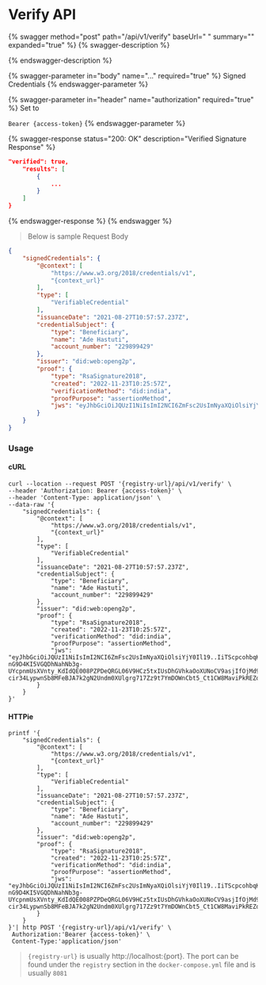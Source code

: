 # Verify API

{% swagger method="post" path="/api/v1/verify" baseUrl=" " summary="" expanded="true" %}
{% swagger-description %}

{% endswagger-description %}

{% swagger-parameter in="body" name="..." required="true" %}
Signed Credentials
{% endswagger-parameter %}

{% swagger-parameter in="header" name="authorization" required="true" %}
Set to 

`Bearer {access-token}`
{% endswagger-parameter %}

{% swagger-response status="200: OK" description="Verified Signature Response" %}
```json
"verified": true,
    "results": [
        {
            ...
        }
    ]
}
```
{% endswagger-response %}
{% endswagger %}

> Below is sample Request Body

```json
{
    "signedCredentials": {
        "@context": [
            "https://www.w3.org/2018/credentials/v1",
            "{context_url}"
        ],
        "type": [
            "VerifiableCredential"
        ],
        "issuanceDate": "2021-08-27T10:57:57.237Z",
        "credentialSubject": {
            "type": "Beneficiary",
            "name": "Ade Hastuti",
            "account_number": "229899429"
        },
        "issuer": "did:web:openg2p",
        "proof": {
            "type": "RsaSignature2018",
            "created": "2022-11-23T10:25:57Z",
            "verificationMethod": "did:india",
            "proofPurpose": "assertionMethod",
            "jws": "eyJhbGciOiJQUzI1NiIsImI2NCI6ZmFsc2UsImNyaXQiOlsiYjY0Il19..IiTScpcohbqKX61qLqf9RUDVKm0dXGREHScvOCITy86k7LSD_UH9izT8SRDg-nG9D4KI5VGQDhNahNb3g-UYcpnmUsXVnty_KdIdQE008PZPDeQRGL06V9HCz5txIUsDhGVhkaOoXUNoCV9asjIfOjMd9mZsEQlcGVZ_7NiUB6QYU0Dl4XjCXxMY3dv81Nc6wNlM4Tv_Y8QTqvwM-cir34LypwnSb8MFeBJA7k2gN2Undm0XUlgrg717Zz9t7YmDOWnCbt5_Ct1CW8MaviPkREZoo1vQs8W92piBlVyfX4TqMnysByoME7umyuJmIru5KRPO7PVrNorN8b8GCwYSXg"
        }
    }
}
```

### Usage



#### cURL

```shell
curl --location --request POST '{registry-url}/api/v1/verify' \
--header 'Authorization: Bearer {access-token}' \
--header 'Content-Type: application/json' \
--data-raw '{
    "signedCredentials": {
        "@context": [
            "https://www.w3.org/2018/credentials/v1",
            "{context_url}"
        ],
        "type": [
            "VerifiableCredential"
        ],
        "issuanceDate": "2021-08-27T10:57:57.237Z",
        "credentialSubject": {
            "type": "Beneficiary",
            "name": "Ade Hastuti",
            "account_number": "229899429"
        },
        "issuer": "did:web:openg2p",
        "proof": {
            "type": "RsaSignature2018",
            "created": "2022-11-23T10:25:57Z",
            "verificationMethod": "did:india",
            "proofPurpose": "assertionMethod",
            "jws": "eyJhbGciOiJQUzI1NiIsImI2NCI6ZmFsc2UsImNyaXQiOlsiYjY0Il19..IiTScpcohbqKX61qLqf9RUDVKm0dXGREHScvOCITy86k7LSD_UH9izT8SRDg-nG9D4KI5VGQDhNahNb3g-UYcpnmUsXVnty_KdIdQE008PZPDeQRGL06V9HCz5txIUsDhGVhkaOoXUNoCV9asjIfOjMd9mZsEQlcGVZ_7NiUB6QYU0Dl4XjCXxMY3dv81Nc6wNlM4Tv_Y8QTqvwM-cir34LypwnSb8MFeBJA7k2gN2Undm0XUlgrg717Zz9t7YmDOWnCbt5_Ct1CW8MaviPkREZoo1vQs8W92piBlVyfX4TqMnysByoME7umyuJmIru5KRPO7PVrNorN8b8GCwYSXg"
        }
    }
}'
```

#### HTTPie

```shell
printf '{
    "signedCredentials": {
        "@context": [
            "https://www.w3.org/2018/credentials/v1",
            "{context_url}"
        ],
        "type": [
            "VerifiableCredential"
        ],
        "issuanceDate": "2021-08-27T10:57:57.237Z",
        "credentialSubject": {
            "type": "Beneficiary",
            "name": "Ade Hastuti",
            "account_number": "229899429"
        },
        "issuer": "did:web:openg2p",
        "proof": {
            "type": "RsaSignature2018",
            "created": "2022-11-23T10:25:57Z",
            "verificationMethod": "did:india",
            "proofPurpose": "assertionMethod",
            "jws": "eyJhbGciOiJQUzI1NiIsImI2NCI6ZmFsc2UsImNyaXQiOlsiYjY0Il19..IiTScpcohbqKX61qLqf9RUDVKm0dXGREHScvOCITy86k7LSD_UH9izT8SRDg-nG9D4KI5VGQDhNahNb3g-UYcpnmUsXVnty_KdIdQE008PZPDeQRGL06V9HCz5txIUsDhGVhkaOoXUNoCV9asjIfOjMd9mZsEQlcGVZ_7NiUB6QYU0Dl4XjCXxMY3dv81Nc6wNlM4Tv_Y8QTqvwM-cir34LypwnSb8MFeBJA7k2gN2Undm0XUlgrg717Zz9t7YmDOWnCbt5_Ct1CW8MaviPkREZoo1vQs8W92piBlVyfX4TqMnysByoME7umyuJmIru5KRPO7PVrNorN8b8GCwYSXg"
        }
    }
}'| http POST '{registry-url}/api/v1/verify' \
 Authorization:'Bearer {access-token}' \
 Content-Type:'application/json'
```

> `{registry-url}` is usually http://localhost:{port}. The port can be found under the `registry` section in the `docker-compose.yml` file and is usually `8081`
